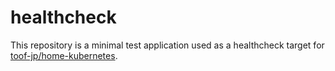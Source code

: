 # healthcheck

This repository is a minimal test application used as a healthcheck target for [toof-jp/home-kubernetes](https://github.com/toof-jp/home-kubernetes).

